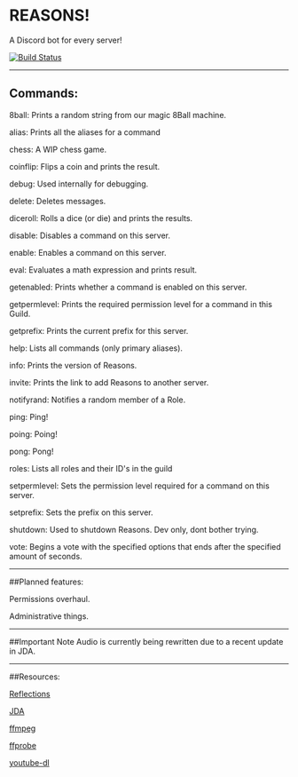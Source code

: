 # REASONS!
A Discord bot for every server! 

[![Build Status](https://travis-ci.org/ThetaDevs/Theta.svg?branch=master)](https://travis-ci.org/ThetaDevs/Theta)

***

## Commands:

8ball:  Prints a random string from our magic 8Ball machine.

alias:  Prints all the aliases for a command

chess:  A WIP chess game.

coinflip:  Flips a coin and prints the result.

debug:  Used internally for debugging.

delete:  Deletes messages.

diceroll:  Rolls a dice (or die) and prints the results.

disable:  Disables a command on this server.

enable:  Enables a command on this server.

eval:  Evaluates a math expression and prints result.

getenabled:  Prints whether a command is enabled on this server.

getpermlevel:  Prints the required permission level for a command in this Guild.

getprefix:  Prints the current prefix for this server.

help:  Lists all commands (only primary aliases).

info:  Prints the version of Reasons.

invite:  Prints the link to add Reasons to another server.

notifyrand:  Notifies a random member of a Role.

ping:  Ping!

poing:  Poing!

pong:  Pong!

roles:  Lists all roles and their ID's in the guild

setpermlevel:  Sets the permission level required for a command on this server.

setprefix:  Sets the prefix on this server.

shutdown:  Used to shutdown Reasons. Dev only, dont bother trying.

vote:  Begins a vote with the specified options that ends after the specified amount of seconds.

***

##Planned features:

Permissions overhaul.

Administrative things.

***

##Important Note
Audio is currently being rewritten due to a recent update in JDA.
***

##Resources:

[Reflections](https://github.com/ronmamo/reflections)

[JDA](https://github.com/DV8FromTheWorld/JDA)

[ffmpeg](https://www.ffmpeg.org)

[ffprobe](https://www.ffmpeg.org)

[youtube-dl](https://rg3.github.io/youtube-dl)

